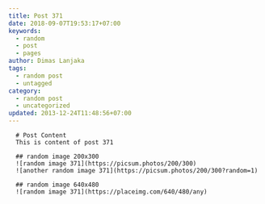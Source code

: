 ```yaml
---
title: Post 371
date: 2018-09-07T19:53:17+07:00
keywords:
  - random
  - post
  - pages
author: Dimas Lanjaka
tags:
  - random post
  - untagged
category:
  - random post
  - uncategorized
updated: 2013-12-24T11:48:56+07:00
---
```


      # Post Content
      This is content of post 371

      ## random image 200x300
      ![random image 371](https://picsum.photos/200/300)
      ![another random image 371](https://picsum.photos/200/300?random=1)

      ## random image 640x480
      ![random image 371](https://placeimg.com/640/480/any)
      